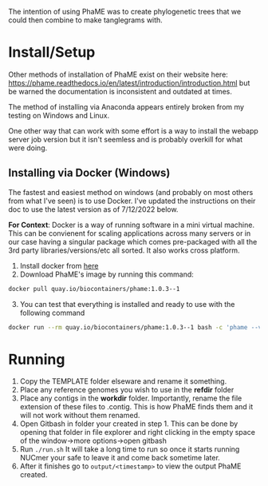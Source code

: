 The intention of using PhaME was to create phylogenetic trees that we could then combine to make tanglegrams with.


# Install/Setup 
Other methods of installation of PhaME exist on their website here: https://phame.readthedocs.io/en/latest/introduction/introduction.html but be warned the documentation is inconsistent and outdated at times.

The method of installing via Anaconda appears entirely broken from my testing on Windows and Linux.

One other way that can work with some effort is a way to install the webapp server job version but it isn't seemless and is probably overkill for what were doing.

## Installing via Docker (Windows)
The fastest and easiest method on windows (and probably on most others from what I've seen) is to use Docker. I've updated the instructions on their doc to use the latest version as of 7/12/2022 below.

**For Context**: Docker is a way of running software in a mini virtual machine. This can be convienent for scaling applications across many servers or in our case having a singular package which comes pre-packaged with all the 3rd party libraries/versions/etc all sorted. It also works cross platform. 

1. Install docker from [here](https://docs.docker.com/desktop/windows/install/)
2. Download PhaME's image by running this command:
```sh
docker pull quay.io/biocontainers/phame:1.0.3--1
```
3. You can test that everything is installed and ready to use with the following command
```sh
docker run --rm quay.io/biocontainers/phame:1.0.3--1 bash -c 'phame --vcheck'
```

# Running
1. Copy the TEMPLATE folder elseware and rename it something.
2. Place any reference genomes you wish to use in the **refdir** folder
3. Place any contigs in the **workdir** folder. Importantly, rename the file extension of these files to .contig. This is how PhaME finds them and it will not work without them renamed. 
4. Open Gitbash in folder your created in step 1. This can be done by opening that folder in file explorer and right clicking in the empty space of the window->more options->open gitbash
5. Run `./run.sh` It will take a long time to run so once it starts running NUCmer your safe to leave it and come back sometime later.  
6. After it finishes go to `output/<timestamp>` to view the output PhaME created. 



